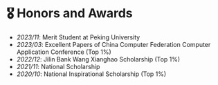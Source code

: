 # 🎖 Honors and Awards
- *2023/11*: Merit Student at Peking University
- *2023/03*: Excellent Papers of China Computer Federation Computer Application Conference (Top 1%)
- *2022/12*: Jilin Bank Wang Xianghao Scholarship (Top 1%)
- *2021/11*: National Scholarship
- *2020/10*: National Inspirational Scholarship (Top 1%)